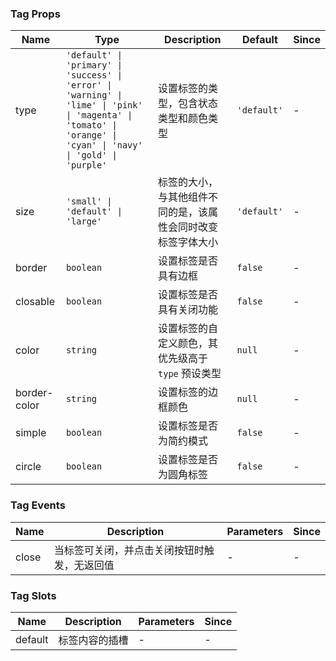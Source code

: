 ### Tag Props

| Name         | Type    | Description                                                                                                                                                                                         | Default    | Since |
| ------------ | ------- | -------------------------------------------------------------------------------------------------------------------------------------------------------------------------------------------- | --------- | --- |
| type         | `'default' \| 'primary' \| 'success' \| 'error' \| 'warning' \| 'lime' \| 'pink' \| 'magenta' \| 'tomato' \| 'orange' \| 'cyan' \| 'navy' \| 'gold' \| 'purple'`  | 设置标签的类型，包含状态类型和颜色类型  | `'default'` | - |
| size         | `'small' \| 'default' \| 'large'`  | 标签的大小，与其他组件不同的是，该属性会同时改变标签字体大小                                                                                           | `'default'` | - |
| border       | `boolean` | 设置标签是否具有边框                                                                                                                                                                         | `false`     | - |
| closable     | `boolean` | 设置标签是否具有关闭功能                                                                                                                                                                     | `false`     | - |
| color        | `string`  | 设置标签的自定义颜色，其优先级高于 `type` 预设类型                                                                                                                                           | `null`      | - |
| border-color | `string`  | 设置标签的边框颜色                                                                                                                                                                           | `null`      | - |
| simple       | `boolean` | 设置标签是否为简约模式                                                                                                                                                                       | `false`     | - |
| circle       | `boolean` | 设置标签是否为圆角标签                                                                                                                                                                       | `false`     | - |

### Tag Events

| Name     | Description                                         | Parameters | Since |
| -------- | -------------------------------------------- | ---- | --- |
| close | 当标签可关闭，并点击关闭按钮时触发，无返回值 | -    | - |

### Tag Slots

| Name    | Description           | Parameters | Since |
| ------- | -------------- | --- | --- |
| default | 标签内容的插槽 | - | - |
